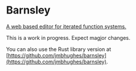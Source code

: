# Barnsley

[A web based editor for iterated function systems.](https://barnsley.dev/)

This is a work in progress. Expect magjor changes. 

You can also use the Rust library version at [https://github.com/jmbhughes/barnsley](https://github.com/jmbhughes/barnsley). 
